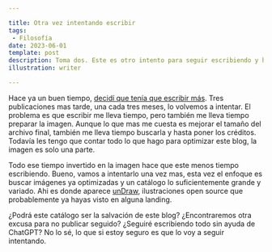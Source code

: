 ```yaml
---

title: Otra vez intentando escribir
tags:
 - Filosofía
date: 2023-06-01
template: post
description: Toma dos. Este es otro intento para seguir escribiendo y hacerlo cada vez mas seguido.
illustration: writer

---
```


Hace ya un buen tiempo, [decidí que tenía que escribir más](no-tan-perfecto.html). Tres publicaciones mas tarde, una cada tres meses, lo volvemos a intentar. El problema es que escribir me lleva tiempo, pero también me lleva tiempo preparar la imagen. Aunque lo que mas me cuesta es mejorar el tamaño del archivo final, también me lleva tiempo buscarla y hasta poner los créditos. Todavía les tengo que contar todo lo que hago para optimizar este blog, la imagen es solo una parte.

Todo ese tiempo invertido en la imagen hace que este menos tiempo escribiendo. Bueno, vamos a intentarlo una vez mas, esta vez el enfoque es buscar imágenes ya optimizadas y un catálogo lo suficientemente grande y variado. Ahi es donde aparece [unDraw](https://undraw.co/), ilustraciones open source que probablemente ya hayas visto en alguna landing.

¿Podrá este catálogo ser la salvación de este blog? ¿Encontraremos otra excusa para no publicar seguido? ¿Seguiré escribiendo todo sin ayuda de ChatGPT? No lo sé, lo que si estoy seguro es que lo voy a seguir intentando.
